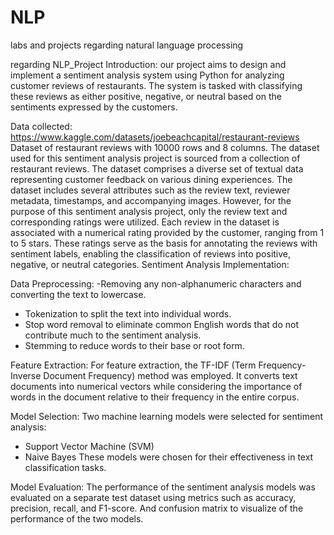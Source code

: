 # NLP
labs and projects regarding natural language processing

regarding NLP_Project
Introduction:
our project aims to design and implement a sentiment analysis system using Python for analyzing customer reviews of restaurants. The system is tasked with classifying these reviews as either positive, negative, or neutral based on the sentiments expressed by the customers.

Data collected:
https://www.kaggle.com/datasets/joebeachcapital/restaurant-reviews
Dataset of restaurant reviews with 10000 rows and 8 columns.
The dataset used for this sentiment analysis project is sourced from a collection of restaurant reviews. The dataset comprises a diverse set of textual data representing customer feedback on various dining experiences.
The dataset includes several attributes such as the review text, reviewer metadata, timestamps, and accompanying images. However, for the purpose of this sentiment analysis project, only the review text and corresponding ratings were utilized.
Each review in the dataset is associated with a numerical rating provided by the customer, ranging from 1 to 5 stars. These ratings serve as the basis for annotating the reviews with sentiment labels, enabling the classification of reviews into positive, negative, or neutral categories.
Sentiment Analysis Implementation:

Data Preprocessing:
-Removing any non-alphanumeric characters and converting the text to lowercase.
- Tokenization to split the text into individual words.
- Stop word removal to eliminate common English words that do not contribute much to the sentiment analysis.
- Stemming to reduce words to their base or root form.

Feature Extraction:
For feature extraction, the TF-IDF (Term Frequency-Inverse Document Frequency) method was employed. It converts text documents into numerical vectors while considering the importance of words in the document relative to their frequency in the entire corpus.

Model Selection:
Two machine learning models were selected for sentiment analysis:
- Support Vector Machine (SVM)
- Naive Bayes
These models were chosen for their effectiveness in text classification tasks.

Model Evaluation:
The performance of the sentiment analysis models was evaluated on a separate test dataset using metrics such as accuracy, precision, recall, and F1-score. And confusion matrix to visualize of the performance of the two models.
